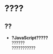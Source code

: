 # ????

## ??

 * <b>?JavaScript?????</b>
        <br>
            ??????
        <br>
            ???????????
        <br>


